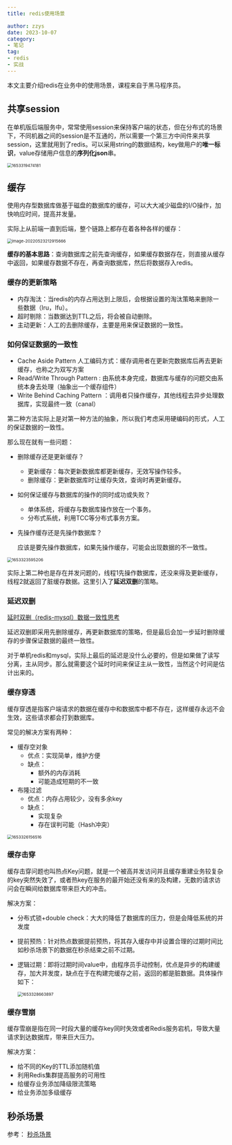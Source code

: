 ```yaml
---
title: redis使用场景

author: zzys
date: 2023-10-07
category:
- 笔记
tag:
- redis
- 实战
---
```


本文主要介绍redis在业务中的使用场景，课程来自于黑马程序员。

## 共享session

在单机版后端服务中，常常使用session来保持客户端的状态，但在分布式的场景下，不同机器之间的session是不互通的，所以需要一个第三方中间件来共享session，这里就用到了redis。可以采用string的数据结构，key做用户的**唯一标识**，value存储用户信息的**序列化json**串。

<img src="D:\桌面\7、Redis入门到实战教程\Redis-笔记资料\02-实战篇\讲义\Redis实战篇.assets\1653319474181.png" alt="1653319474181" style="zoom:67%;" />

## 缓存

使用内存型数据库做基于磁盘的数据库的缓存，可以大大减少磁盘的I/O操作，加快响应时间，提高并发量。

实际上从前端一直到后端，整个链路上都存在着各种各样的缓存：

<img src="D:\桌面\7、Redis入门到实战教程\Redis-笔记资料\02-实战篇\讲义\Redis实战篇.assets\image-20220523212915666.png" alt="image-20220523212915666" style="zoom:67%;" />

**缓存的基本思路**：查询数据库之前先查询缓存，如果缓存数据存在，则直接从缓存中返回，如果缓存数据不存在，再查询数据库，然后将数据存入redis。

### 缓存的更新策略

- 内存淘汰：当redis的内存占用达到上限后，会根据设置的淘汰策略来删除一些数据（lru，lfu）。
- 超时剔除：当数据达到TTL之后，将会被自动删除。
- 主动更新：人工的去删除缓存，主要是用来保证数据的一致性。

### 如何保证数据的一致性

- Cache Aside Pattern 人工编码方式：缓存调用者在更新完数据库后再去更新缓存，也称之为双写方案
- Read/Write Through Pattern : 由系统本身完成，数据库与缓存的问题交由系统本身去处理（抽象出一个缓存组件）
- Write Behind Caching Pattern ：调用者只操作缓存，其他线程去异步处理数据库，实现最终一致（canal）

第二种方法实际上是对第一种方法的抽象，所以我们考虑采用硬编码的形式，人工的保证数据的一致性。

那么现在就有一些问题：

* 删除缓存还是更新缓存？
  * 更新缓存：每次更新数据库都更新缓存，无效写操作较多。
  * 删除缓存：更新数据库时让缓存失效，查询时再更新缓存。

* 如何保证缓存与数据库的操作的同时成功或失败？
  * 单体系统，将缓存与数据库操作放在一个事务。
  * 分布式系统，利用TCC等分布式事务方案。

* 先操作缓存还是先操作数据库？

  应该是要先操作数据库，如果先操作缓存，可能会出现数据的不一致性。

<img src="D:\桌面\7、Redis入门到实战教程\Redis-笔记资料\02-实战篇\讲义\Redis实战篇.assets\1653323595206.png" alt="1653323595206" style="zoom:67%;" />

实际上第二种也是存在并发问题的，线程1先操作数据库，还没来得及更新缓存，线程2就返回了脏缓存数据。这里引入了**延迟双删**的策略。

### 延迟双删

[延时双删（redis-mysql）数据一致性思考](https://zhuanlan.zhihu.com/p/467410359)

延迟双删即采用先删除缓存，再更新数据库的策略，但是最后会加一步延时删除缓存的步骤保证数据的最终一致性。

对于单机redis和mysql，实际上最后的延迟是没什么必要的，但是如果做了读写分离，主从同步。那么就需要这个延时时间来保证主从一致性，当然这个时间是估计出来的。

### 缓存穿透

缓存穿透是指客户端请求的数据在缓存中和数据库中都不存在，这样缓存永远不会生效，这些请求都会打到数据库。

常见的解决方案有两种：

* 缓存空对象
  * 优点：实现简单，维护方便
  * 缺点：
    * 额外的内存消耗
    * 可能造成短期的不一致
* 布隆过滤
  * 优点：内存占用较少，没有多余key
  * 缺点：
    * 实现复杂
    * 存在误判可能（Hash冲突）

<img src="D:\桌面\7、Redis入门到实战教程\Redis-笔记资料\02-实战篇\讲义\Redis实战篇.assets\1653326156516.png" alt="1653326156516" style="zoom:67%;" />

### 缓存击穿

缓存击穿问题也叫热点Key问题，就是一个被高并发访问并且缓存重建业务较复杂的key突然失效了，或者热key在服务的最开始还没有来的及构建，无数的请求访问会在瞬间给数据库带来巨大的冲击。

解决方案：

- 分布式锁+double check：大大的降低了数据库的压力，但是会降低系统的并发度

- 提前预热：针对热点数据提前预热，将其存入缓存中并设置合理的过期时间比如秒杀场景下的数据在秒杀结束之前不过期。

- 逻辑过期：即将过期时间value中，由程序员手动控制，优点是异步的构建缓存，加大并发度，缺点在于在构建完缓存之前，返回的都是脏数据。具体操作如下：

  <img src="D:\桌面\7、Redis入门到实战教程\Redis-笔记资料\02-实战篇\讲义\Redis实战篇.assets\1653328663897.png" alt="1653328663897" style="zoom:67%;" />

### 缓存雪崩

缓存雪崩是指在同一时段大量的缓存key同时失效或者Redis服务宕机，导致大量请求到达数据库，带来巨大压力。

解决方案：

* 给不同的Key的TTL添加随机值
* 利用Redis集群提高服务的可用性
* 给缓存业务添加降级限流策略
* 给业务添加多级缓存

## 秒杀场景

参考： [秒杀场景](..\..\sundry\秒杀场景.md) 

